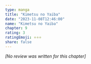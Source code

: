 ```yaml
---
type: manga
title: "Kimetsu no Yaiba"
date: "2023-11-08T12:46:00"
name: "Kimetsu no Yaiba"
chapter: 9
rating: 3
ratingEmoji: ⭐️⭐️⭐️
share: false
---
```


_[No review was written for this chapter]_
